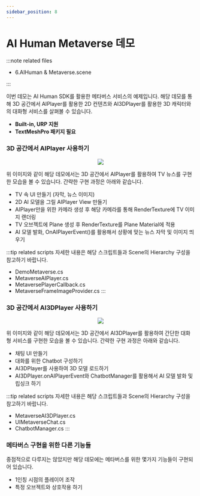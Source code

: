 ```yaml
---
sidebar_position: 8
---
```


# AI Human Metaverse 데모

:::note related files

- 6.AIHuman & Metaverse.scene

:::

이번 데모는 AI Human SDK를 활용한 메타버스 서비스의 예제입니다. 해당 데모를 통해 3D 공간에서 AIPlayer를 활용한 2D 컨텐츠와 AI3DPlayer를 활용한 3D 캐릭터와의 대화형 서비스를 살펴볼 수 있습니다. 

- **Built-in, URP 지원**
- **TextMeshPro 패키지 필요**

### 3D 공간에서 AIPlayer 사용하기

<p align="center">
<img src="/img/aihuman/unity/metaverse_aiplayer.png" style={{zoom: "60%"}} />
</p>

위 이미지와 같이 해당 데모에서는 3D 공간에서 AIPlayer를 활용하여 TV 뉴스를 구현한 모습을 볼 수 있습니다. 간략한 구현 과정은 아래와 같습니다.

- TV 속 UI 만들기 (자막, 뉴스 이미지) 
- 2D AI 모델을 그릴 AIPlayer View 만들기 
- AIPlayer만을 위한 카메라 생성 후 해당 카메라를 통해 RenderTexture에 TV 이미지 랜더링
- TV 오브젝트에 Plane 생성 후 RenderTexture를 Plane Material에 적용
- AI 모델 발화, OnAIPlayerEvent()를 활용해서 상황에 맞는 뉴스 자막 및 이미지 띄우기

:::tip related scripts
자세한 내용은 해당 스크립트들과 Scene의 Hierarchy 구성을 참고하기 바랍니다.
- DemoMetaverse.cs
- MetaverseAIPlayer.cs
- MetaversePlayerCallback.cs
- MetaverseFrameImageProvider.cs
:::

### 3D 공간에서 AI3DPlayer 사용하기

<p align="center">
<img src="/img/aihuman/unity/metaverse_ai3dplayer.png" style={{zoom: "60%"}} />
</p>

위 이미지와 같이 해당 데모에서는 3D 공간에서 AI3DPlayer를 활용하여 간단한 대화형 서비스를 구현한 모습을 볼 수 있습니다. 간략한 구현 과정은 아래와 같습니다.

- 채팅 UI 만들기
- 대화를 위한 Chatbot 구성하기
- AI3DPlayer를 사용하여 3D 모델 로드하기
- AI3DPlayer.onAIPlayerEvent와 ChatbotManager를 활용해서 AI 모델 발화 및 립싱크 하기

:::tip related scripts
자세한 내용은 해당 스크립트들과 Scene의 Hierarchy 구성을 참고하기 바랍니다.
- MetaverseAI3DPlayer.cs
- UIMetaverseChat.cs
- ChatbotManager.cs
:::

### 메타버스 구현을 위한 다른 기능들

중점적으로 다루지는 않았지만 해당 데모에는 메타버스를 위한 몇가지 기능들이 구현되어 있습니다.

- 1인칭 시점의 플레이어 조작
- 특정 오브젝트와 상호작용 하기
